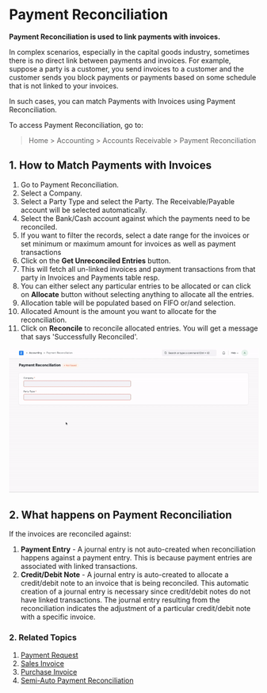 
# Payment Reconciliation



**Payment Reconciliation is used to link payments with invoices.**

In complex scenarios, especially in the capital goods industry, sometimes there is no direct link between payments and invoices. For example, suppose a party is a customer, you send invoices to a customer and the customer sends you block payments or payments based on some schedule that is not linked to your invoices.

In such cases, you can match Payments with Invoices using Payment Reconciliation.

To access Payment Reconciliation, go to:


> Home > Accounting > Accounts Receivable > Payment Reconciliation
> 
> 

## 1. How to Match Payments with Invoices

1. Go to Payment Reconciliation.
2. Select a Company.
3. Select a Party Type and select the Party. The Receivable/Payable account will be selected automatically.
4. Select the Bank/Cash account against which the payments need to be reconciled.
5. If you want to filter the records, select a date range for the invoices or set minimum or maximum amount for invoices as well as payment transactions
6. Click on the **Get Unreconciled Entries** button.
7. This will fetch all un-linked invoices and payment transactions from that party in Invoices and Payments table resp.
8. You can either select any particular entries to be allocated or can click on **Allocate** button without selecting anything to allocate all the entries.
9. Allocation table will be populated based on FIFO or/and selection.
10. Allocated Amount is the amount you want to allocate for the reconciliation.
11. Click on **Reconcile** to reconcile allocated entries. You will get a message that says 'Successfully Reconciled'.

![Payment Reconciliation Tool](/files/payment_recon.gif)![]()

## 2. What happens on Payment Reconciliation

If the invoices are reconciled against: 

1. **Payment Entry** - A journal entry is not auto-created when reconciliation happens against a payment entry. This is because payment entries are associated with linked transactions.
2. **Credit/Debit Note** - A journal entry is auto-created to allocate a credit/debit note to an invoice that is being reconciled. This automatic creation of a journal entry is necessary since credit/debit notes do not have linked transactions. The journal entry resulting from the reconciliation indicates the adjustment of a particular credit/debit note with a specific invoice.

### 2. Related Topics

1. [Payment Request](/docs/en/accounts/payment-request)
2. [Sales Invoice](/docs/en/accounts/sales-invoice)
3. [Purchase Invoice](/docs/en/accounts/purchase-invoice)
4. [Semi-Auto Payment Reconciliation](/docs/en/accounts/semi-auto-payment-reconciliation)



